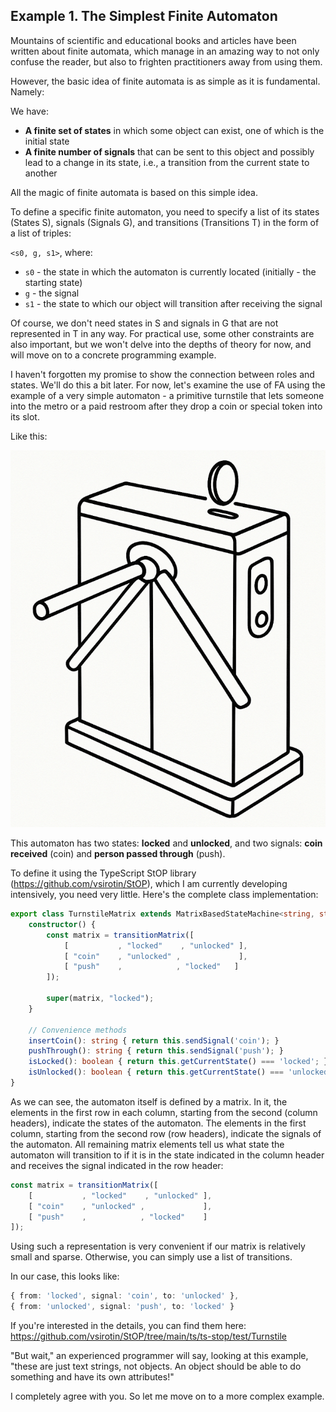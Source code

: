 ## Example 1. The Simplest Finite Automaton

Mountains of scientific and educational books and articles have been written about finite automata, which manage in an amazing way to not only confuse the reader, but also to frighten practitioners away from using them.

However, the basic idea of finite automata is as simple as it is fundamental. Namely:

We have:
- **A finite set of states** in which some object can exist, one of which is the initial state
- **A finite number of signals** that can be sent to this object and possibly lead to a change in its state, i.e., a transition from the current state to another

All the magic of finite automata is based on this simple idea.

To define a specific finite automaton, you need to specify a list of its states (States S), signals (Signals G), and transitions (Transitions T) in the form of a list of triples:

`<s0, g, s1>`, where:
- `s0` - the state in which the automaton is currently located (initially - the starting state)
- `g` - the signal
- `s1` - the state to which our object will transition after receiving the signal

Of course, we don't need states in S and signals in G that are not represented in T in any way. For practical use, some other constraints are also important, but we won't delve into the depths of theory for now, and will move on to a concrete programming example.

I haven't forgotten my promise to show the connection between roles and states. We'll do this a bit later. For now, let's examine the use of FA using the example of a very simple automaton - a primitive turnstile that lets someone into the metro or a paid restroom after they drop a coin or special token into its slot. 

Like this:


![Turnstile](../images/Turnstile-img.png)



This automaton has two states: **locked** and **unlocked**, and two signals: **coin received** (coin) and **person passed through** (push).

To define it using the TypeScript StOP library (https://github.com/vsirotin/StOP), which I am currently developing intensively, you need very little. Here's the complete class implementation:

```typescript
export class TurnstileMatrix extends MatrixBasedStateMachine<string, string> {
    constructor() {
        const matrix = transitionMatrix([
            [           , "locked"    , "unlocked" ],
            [ "coin"    , "unlocked" ,             ],
            [ "push"    ,            , "locked"   ]
        ]);
        
        super(matrix, "locked");
    }

    // Convenience methods
    insertCoin(): string { return this.sendSignal('coin'); }
    pushThrough(): string { return this.sendSignal('push'); }
    isLocked(): boolean { return this.getCurrentState() === 'locked'; }
    isUnlocked(): boolean { return this.getCurrentState() === 'unlocked'; }
}
```

As we can see, the automaton itself is defined by a matrix. In it, the elements in the first row in each column, starting from the second (column headers), indicate the states of the automaton. The elements in the first column, starting from the second row (row headers), indicate the signals of the automaton. All remaining matrix elements tell us what state the automaton will transition to if it is in the state indicated in the column header and receives the signal indicated in the row header:

```typescript
const matrix = transitionMatrix([
    [           , "locked"    , "unlocked" ],
    [ "coin"    , "unlocked" ,             ],
    [ "push"    ,            , "locked"    ]
]);
```

Using such a representation is very convenient if our matrix is relatively small and sparse. Otherwise, you can simply use a list of transitions.

In our case, this looks like:

```typescript
{ from: 'locked', signal: 'coin', to: 'unlocked' },
{ from: 'unlocked', signal: 'push', to: 'locked' }
```

If you're interested in the details, you can find them here: https://github.com/vsirotin/StOP/tree/main/ts/ts-stop/test/Turnstile

"But wait," an experienced programmer will say, looking at this example, "these are just text strings, not objects. An object should be able to do something and have its own attributes!"

I completely agree with you. So let me move on to a more complex example.